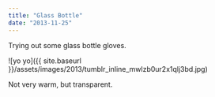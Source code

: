 ```yaml
---
title: "Glass Bottle"
date: "2013-11-25"
---
```


Trying out some glass bottle gloves.

![yo yo]({{ site.baseurl }}/assets/images/2013/tumblr_inline_mwlzb0ur2x1qlj3bd.jpg)

Not very warm, but transparent.
